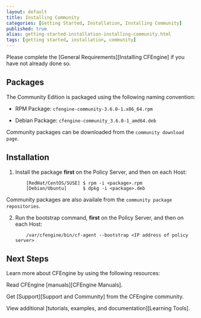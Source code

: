 ```yaml
---
layout: default
title: Installing Community
categories: [Getting Started, Installation, Installing Community]
published: true
alias: getting-started-installation-installing-community.html
tags: [getting started, installation, community]
---
```


Please complete the [General Requirements][Installing CFEngine] if you have not already done so.

## Packages

The Community Edition is packaged using the following naming convention:

* RPM Package: `cfengine-community-3.6.0-1.x86_64.rpm`

* Debian Package: `cfengine-community_3.6.0-1_amd64.deb`

Community packages can be downloaded from the `community download page`.

## Installation 

1. Install the package **first** on the Policy Server, and then on each Host:

    ```
        [RedHat/CentOS/SUSE] $ rpm -i <package>.rpm
        [Debian/Ubuntu]      $ dpkg -i <package>.deb
    ```
  
  Community packages are also availale from the `community package repositories`.

2. Run the bootstrap command, **first** on the Policy Server, and then on each
Host:

    ```
        /var/cfengine/bin/cf-agent --bootstrap <IP address of policy server>
    ```

## Next Steps

Learn more about CFEngine by using the following resources:

Read CFEngine [manuals][CFEngine Manuals].

Get [Support][Support and Community] from the CFEngine community.

View additional [tutorials, examples, and documentation][Learning Tools].

